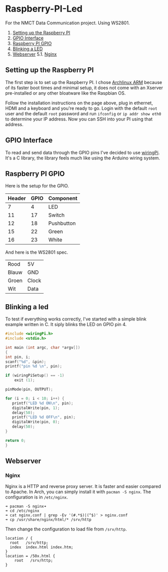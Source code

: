 # Raspberry-PI-Led

For the NMCT Data Communication project. Using WS2801.

1. [Setting up the Raspberry PI](#setting-up-the-raspberry-pi)
2. [GPIO Interface](#gpio-interface)
3. [Raspberry PI GPIO](#raspberry-pi-gpio)
4. [Blinking a LED](#blinking-a-led)
5. [Webserver](#webserver)
5.1. [Nginx](#nginx)


## Setting up the Raspberry PI

The first step is to set up the Raspberry PI.
I chose [Archlinux ARM](http://archlinuxarm.org/platforms/armv6/raspberry-pi) because of its faster boot times
and minimal setup, it does not come with an Xserver pre-installed or any other bloatware like the Raspbian OS.

Follow the installation instructions on the page above, plug in ethernet, HDMI and a keyboard and you're ready to go.
Login with the default `root` user and the default `root` password and run `ifconfig` or `ip addr show eth0` to determine
your IP address. Now you can SSH into your PI using that address.


## GPIO Interface

To read and send data through the GPIO pins I've decided to use [wiringPi](http://wiringpi.com/). It's a C library, the library
feels much like using the Arduino wiring system.



## Raspberry PI GPIO

Here is the setup for the GPIO.

Header | GPIO | Component
--- | --- | ---
7  | 4  | LED        |
11 | 17 | Switch     |
12 | 18 | Pushbutton |
15 | 22 | Green      |
16 | 23 | White      |

And here is the WS2801 spec.

|||
--- | ---
Rood  | 5V    
Blauw | GND   
Groen | Clock 
Wit   | Data

## Blinking a led

To test if everything works correctly, I've started with a simple blink example written in C.
It siply blinks the LED on GPIO pin 4.

```c
#include <wiringPi.h>
#include <stdio.h>

int main (int argc, char *argv[])
{
int pin, i;
scanf("%d", &pin);
printf("pin %d \n", pin);

if (wiringPiSetup() == -1)
    exit (1);

pinMode(pin, OUTPUT);

for (i = 0; i < 10; i++) {
   printf("LED %d ON\n", pin);
   digitalWrite(pin, 1);
   delay(50);
   printf("LED %d OFF\n", pin);
   digitalWrite(pin, 0);
   delay(50);
}

return 0;
}
```

## Webserver

### Nginx

Nginx is a HTTP and reverse proxy server. It is faster and easier compared to Apache.
In Arch, you can simply install it with `pacman -S nginx`. The configuration is in `/etc/nginx`.

```bash➜
➜ pacman -S nginx➜
➜ cd /etc/nginx
➜ cat nginx.conf | grep -Ev '(#.*$)|(^$)' > nginx.conf
➜ cp /usr/share/nginx/html/* /srv/http
```

Then change the configuration to load file from `/srv/http`.

```
location / {
  root   /srv/http;
  index  index.html index.htm;
}
location = /50x.html {
    root   /srv/http;
}
```
